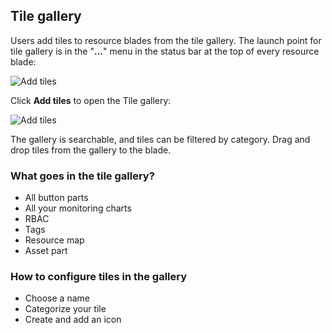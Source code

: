 
<tags
    ms.service="portalfx"
    ms.workload="portalfx"
    ms.tgt_pltfrm="portalfx"
    ms.devlang="portalfx"
    ms.topic="get-started-article"
    ms.date="07/17/2015" 
    ms.author="mattshel"/>   

## Tile gallery ##

Users add tiles to resource blades from the tile gallery. The launch point for tile gallery is in the "**...**" menu in the status bar at the top of every resource blade:

![Add tiles][tile_gallery1]

Click **Add tiles** to open the Tile gallery:

![Add tiles][tile_gallery2]

The gallery is searchable, and tiles can be filtered by category. Drag and drop tiles from the gallery to the blade.

### What goes in the tile gallery? ###

- All button parts
- All your monitoring charts
- RBAC
- Tags
- Resource map
- Asset part

### How to configure tiles in the gallery ###



- Choose a name 
- Categorize your tile
- Create and add an icon


[tile_gallery1]: ../media/portalfx-ux-tiles/tile_gallery1.jpg
[tile_gallery2]: ../media/portalfx-ux-tiles/tile_gallery2.jpg